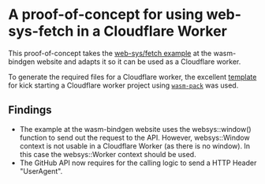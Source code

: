 # A proof-of-concept for using web-sys-fetch in a Cloudflare Worker

This proof-of-concept takes the [web-sys/fetch example](https://rustwasm.github.io/docs/wasm-bindgen/examples/fetch.html) at the wasm-bindgen website and adapts it so it can be used as a Cloudflare worker.

To generate the required files for a Cloudflare worker, the excellent [template](https://github.com/cloudflare/rustwasm-worker-template) for kick starting a Cloudflare worker project using
[`wasm-pack`](https://github.com/rustwasm/wasm-pack) was used.

## Findings

- The example at the wasm-bindgen website uses the websys::window() function to send out the request to the API. However, websys::Window context is not usable in a Cloudflare Worker (as there is no window). In this case the websys::Worker context should be used.
- The GitHub API now requires for the calling logic to send a HTTP Header "UserAgent".

